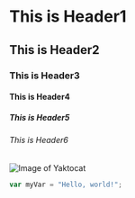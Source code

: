 # This is Header1
## This is Header2
### This is Header3
#### This is Header4
##### This is Header5
###### This is Header6
![Image of Yaktocat](https://octodex.github.com/images/yaktocat.png)
``` javascript
var myVar = "Hello, world!";
```
